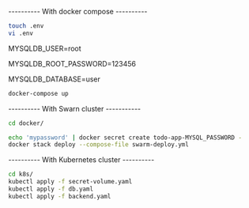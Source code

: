---------- With docker compose ----------
```bash
touch .env
vi .env 
```
MYSQLDB_USER=root

MYSQLDB_ROOT_PASSWORD=123456

MYSQLDB_DATABASE=user
```bash
docker-compose up
```

---------- With Swarn cluster -----------
```bash
cd docker/
```
```bash
echo 'mypassword' | docker secret create todo-app-MYSQL_PASSWORD -
docker stack deploy --compose-file swarm-deploy.yml
```

---------- With Kubernetes cluster ----------
```bash
cd k8s/
kubectl apply -f secret-volume.yaml
kubectl apply -f db.yaml
kubectl apply -f backend.yaml
```
